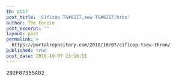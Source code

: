 ```yaml
---
ID: 8517
post_title: 'Cificap T&#8217;sew T&#8217;hron'
author: The Fonzie
post_excerpt: ""
layout: post
permalink: >
  https://portalrepository.com/2018/10/07/cificap-tsew-thron/
published: true
post_date: 2018-10-07 23:10:51
---
```

<pre>202F07355A02</pre>